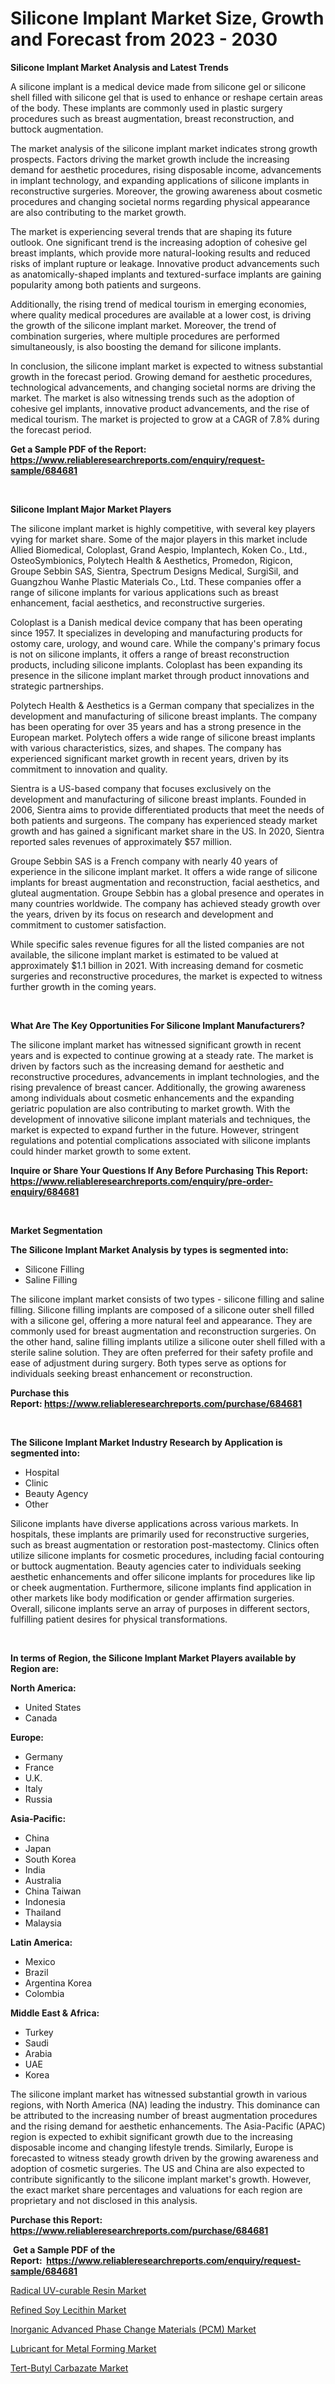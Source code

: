 <p><h1>Silicone Implant Market Size, Growth and Forecast from 2023 - 2030</h1></p><p><strong>Silicone Implant Market Analysis and Latest Trends</strong></p>
<p><p>A silicone implant is a medical device made from silicone gel or silicone shell filled with silicone gel that is used to enhance or reshape certain areas of the body. These implants are commonly used in plastic surgery procedures such as breast augmentation, breast reconstruction, and buttock augmentation.</p><p>The market analysis of the silicone implant market indicates strong growth prospects. Factors driving the market growth include the increasing demand for aesthetic procedures, rising disposable income, advancements in implant technology, and expanding applications of silicone implants in reconstructive surgeries. Moreover, the growing awareness about cosmetic procedures and changing societal norms regarding physical appearance are also contributing to the market growth.</p><p>The market is experiencing several trends that are shaping its future outlook. One significant trend is the increasing adoption of cohesive gel breast implants, which provide more natural-looking results and reduced risks of implant rupture or leakage. Innovative product advancements such as anatomically-shaped implants and textured-surface implants are gaining popularity among both patients and surgeons.</p><p>Additionally, the rising trend of medical tourism in emerging economies, where quality medical procedures are available at a lower cost, is driving the growth of the silicone implant market. Moreover, the trend of combination surgeries, where multiple procedures are performed simultaneously, is also boosting the demand for silicone implants.</p><p>In conclusion, the silicone implant market is expected to witness substantial growth in the forecast period. Growing demand for aesthetic procedures, technological advancements, and changing societal norms are driving the market. The market is also witnessing trends such as the adoption of cohesive gel implants, innovative product advancements, and the rise of medical tourism. The market is projected to grow at a CAGR of 7.8% during the forecast period.</p></p>
<p><strong>Get a Sample PDF of the Report:&nbsp; <a href="https://www.reliableresearchreports.com/enquiry/request-sample/684681">https://www.reliableresearchreports.com/enquiry/request-sample/684681</a></strong></p>
<p>&nbsp;</p>
<p><strong>Silicone Implant Major Market Players</strong></p>
<p><p>The silicone implant market is highly competitive, with several key players vying for market share. Some of the major players in this market include Allied Biomedical, Coloplast, Grand Aespio, Implantech, Koken Co., Ltd., OsteoSymbionics, Polytech Health & Aesthetics, Promedon, Rigicon, Groupe Sebbin SAS, Sientra, Spectrum Designs Medical, SurgiSil, and Guangzhou Wanhe Plastic Materials Co., Ltd. These companies offer a range of silicone implants for various applications such as breast enhancement, facial aesthetics, and reconstructive surgeries.</p><p>Coloplast is a Danish medical device company that has been operating since 1957. It specializes in developing and manufacturing products for ostomy care, urology, and wound care. While the company's primary focus is not on silicone implants, it offers a range of breast reconstruction products, including silicone implants. Coloplast has been expanding its presence in the silicone implant market through product innovations and strategic partnerships.</p><p>Polytech Health & Aesthetics is a German company that specializes in the development and manufacturing of silicone breast implants. The company has been operating for over 35 years and has a strong presence in the European market. Polytech offers a wide range of silicone breast implants with various characteristics, sizes, and shapes. The company has experienced significant market growth in recent years, driven by its commitment to innovation and quality.</p><p>Sientra is a US-based company that focuses exclusively on the development and manufacturing of silicone breast implants. Founded in 2006, Sientra aims to provide differentiated products that meet the needs of both patients and surgeons. The company has experienced steady market growth and has gained a significant market share in the US. In 2020, Sientra reported sales revenues of approximately $57 million.</p><p>Groupe Sebbin SAS is a French company with nearly 40 years of experience in the silicone implant market. It offers a wide range of silicone implants for breast augmentation and reconstruction, facial aesthetics, and gluteal augmentation. Groupe Sebbin has a global presence and operates in many countries worldwide. The company has achieved steady growth over the years, driven by its focus on research and development and commitment to customer satisfaction.</p><p>While specific sales revenue figures for all the listed companies are not available, the silicone implant market is estimated to be valued at approximately $1.1 billion in 2021. With increasing demand for cosmetic surgeries and reconstructive procedures, the market is expected to witness further growth in the coming years.</p></p>
<p>&nbsp;</p>
<p><strong>What Are The Key Opportunities For Silicone Implant Manufacturers?</strong></p>
<p><p>The silicone implant market has witnessed significant growth in recent years and is expected to continue growing at a steady rate. The market is driven by factors such as the increasing demand for aesthetic and reconstructive procedures, advancements in implant technologies, and the rising prevalence of breast cancer. Additionally, the growing awareness among individuals about cosmetic enhancements and the expanding geriatric population are also contributing to market growth. With the development of innovative silicone implant materials and techniques, the market is expected to expand further in the future. However, stringent regulations and potential complications associated with silicone implants could hinder market growth to some extent.</p></p>
<p><strong>Inquire or Share Your Questions If Any Before Purchasing This Report: <a href="https://www.reliableresearchreports.com/enquiry/pre-order-enquiry/684681">https://www.reliableresearchreports.com/enquiry/pre-order-enquiry/684681</a></strong></p>
<p>&nbsp;</p>
<p><strong>Market Segmentation</strong></p>
<p><strong>The Silicone Implant Market Analysis by types is segmented into:</strong></p>
<p><ul><li>Silicone Filling</li><li>Saline Filling</li></ul></p>
<p><p>The silicone implant market consists of two types - silicone filling and saline filling. Silicone filling implants are composed of a silicone outer shell filled with a silicone gel, offering a more natural feel and appearance. They are commonly used for breast augmentation and reconstruction surgeries. On the other hand, saline filling implants utilize a silicone outer shell filled with a sterile saline solution. They are often preferred for their safety profile and ease of adjustment during surgery. Both types serve as options for individuals seeking breast enhancement or reconstruction.</p></p>
<p><strong>Purchase this Report:&nbsp;<a href="https://www.reliableresearchreports.com/purchase/684681">https://www.reliableresearchreports.com/purchase/684681</a></strong></p>
<p>&nbsp;</p>
<p><strong>The Silicone Implant Market Industry Research by Application is segmented into:</strong></p>
<p><ul><li>Hospital</li><li>Clinic</li><li>Beauty Agency</li><li>Other</li></ul></p>
<p><p>Silicone implants have diverse applications across various markets. In hospitals, these implants are primarily used for reconstructive surgeries, such as breast augmentation or restoration post-mastectomy. Clinics often utilize silicone implants for cosmetic procedures, including facial contouring or buttock augmentation. Beauty agencies cater to individuals seeking aesthetic enhancements and offer silicone implants for procedures like lip or cheek augmentation. Furthermore, silicone implants find application in other markets like body modification or gender affirmation surgeries. Overall, silicone implants serve an array of purposes in different sectors, fulfilling patient desires for physical transformations.</p></p>
<p>&nbsp;</p>
<p><strong>In terms of Region, the Silicone Implant Market Players available by Region are:</strong></p>
<p>
    <p> <strong> North America: </strong>
        <ul>
            <li>United States</li>
            <li>Canada</li>
        </ul>
        </p> 
    <p> <strong> Europe: </strong>
        <ul>
            <li>Germany</li>
            <li>France</li>
            <li>U.K.</li>
            <li>Italy</li>
            <li>Russia</li>
        </ul>
        </p> 
    <p> <strong> Asia-Pacific: </strong>
        <ul>
            <li>China</li>
            <li>Japan</li>
            <li>South Korea</li>
            <li>India</li>
            <li>Australia</li>
            <li>China Taiwan</li>
            <li>Indonesia</li>
            <li>Thailand</li>
            <li>Malaysia</li>
        </ul>
        </p> 
    <p> <strong> Latin America: </strong>
        <ul>
            <li>Mexico</li>
            <li>Brazil</li>
            <li>Argentina Korea</li>
            <li>Colombia</li>
        </ul>
        </p> 
    <p> <strong> Middle East & Africa: </strong>
        <ul>
            <li>Turkey</li>
            <li>Saudi</li>
            <li>Arabia</li>
            <li>UAE</li>
            <li>Korea</li>
        </ul>
    </p>
    </p>
<p><p>The silicone implant market has witnessed substantial growth in various regions, with North America (NA) leading the industry. This dominance can be attributed to the increasing number of breast augmentation procedures and the rising demand for aesthetic enhancements. The Asia-Pacific (APAC) region is expected to exhibit significant growth due to the increasing disposable income and changing lifestyle trends. Similarly, Europe is forecasted to witness steady growth driven by the growing awareness and adoption of cosmetic surgeries. The US and China are also expected to contribute significantly to the silicone implant market's growth. However, the exact market share percentages and valuations for each region are proprietary and not disclosed in this analysis.</p></p>
<p><strong>Purchase this Report: <a href="https://www.reliableresearchreports.com/purchase/684681">https://www.reliableresearchreports.com/purchase/684681</a></strong></p>
<p>&nbsp;<strong>Get a Sample PDF of the Report:&nbsp;&nbsp;<a href="https://www.reliableresearchreports.com/enquiry/request-sample/684681">https://www.reliableresearchreports.com/enquiry/request-sample/684681</a></strong></p>
<p><strong></strong></p>
<p><p><a href="https://medium.com/@orinsmitham1985/radical-uv-curable-resin-market-the-key-to-successful-business-strategy-forecast-till-2030-fe74ee9ba034">Radical UV-curable Resin Market</a></p><p><a href="https://medium.com/@grayceyundt1913/refined-soy-lecithin-market-insight-market-trends-growth-forecasted-from-2023-to-2030-abcfc0068242">Refined Soy Lecithin Market</a></p><p><a href="https://medium.com/@jalenmurphy48/inorganic-advanced-phase-change-materials-pcm-market-share-evolution-and-market-growth-trends-53a9c47c9954">Inorganic Advanced Phase Change Materials (PCM) Market</a></p><p><a href="https://medium.com/@hunterwyman1984/lubricant-for-metal-forming-market-size-market-outlook-and-market-forecast-2023-to-2030-519e83d6a0e6">Lubricant for Metal Forming Market</a></p><p><a href="https://medium.com/@elsahermann/tert-butyl-carbazate-market-analysis-and-sze-forecasted-for-period-from-2023-to-2030-38e62e584784">Tert-Butyl Carbazate Market</a></p></p>